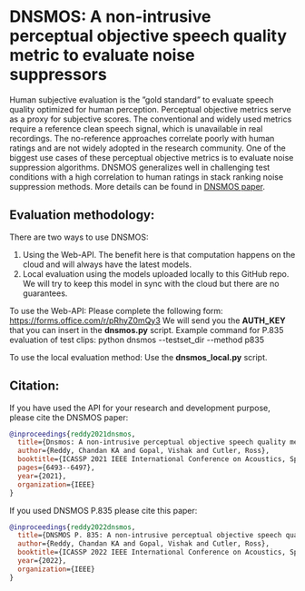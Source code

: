 # DNSMOS: A non-intrusive perceptual objective speech quality metric to evaluate noise suppressors

Human subjective evaluation is the ”gold standard” to evaluate speech quality optimized for human perception.  Perceptual objective metrics serve as a proxy for subjective scores. The conventional and widely used metrics require a reference clean speech signal, which is unavailable in real recordings. The no-reference approaches correlate poorly with human ratings and are not widely adopted in the research community. One of the biggest use cases of these perceptual objective metrics is to evaluate noise suppression algorithms. DNSMOS generalizes well in challenging test conditions with a high correlation to human ratings in stack ranking noise suppression methods. More details can be found in [DNSMOS paper](https://arxiv.org/pdf/2010.15258.pdf).

## Evaluation methodology:
There are two ways to use DNSMOS:
1. Using the Web-API. The benefit here is that computation happens on the cloud and will always have the latest models.
2. Local evaluation using the models uploaded locally to this GitHub repo. We will try to keep this model in sync with the cloud but there are no guarantees.

To use the Web-API:
Please complete the following form: https://forms.office.com/r/pRhyZ0mQy3
We will send you the **AUTH_KEY** that you can insert in the **dnsmos.py** script.
Example command for P.835 evaluation of test clips: python dnsmos --testset_dir <test clips directory> --method p835

To use the local evaluation method:
Use the **dnsmos_local.py** script.

## Citation:
If you have used the API for your research and development purpose, please cite the DNSMOS paper:
```BibTex
@inproceedings{reddy2021dnsmos,
  title={Dnsmos: A non-intrusive perceptual objective speech quality metric to evaluate noise suppressors},
  author={Reddy, Chandan KA and Gopal, Vishak and Cutler, Ross},
  booktitle={ICASSP 2021 IEEE International Conference on Acoustics, Speech and Signal Processing (ICASSP)},
  pages={6493--6497},
  year={2021},
  organization={IEEE}
}
```

If you used DNSMOS P.835 please cite this paper:
  
```BibTex
@inproceedings{reddy2022dnsmos,
  title={DNSMOS P. 835: A non-intrusive perceptual objective speech quality metric to evaluate noise suppressors},
  author={Reddy, Chandan KA and Gopal, Vishak and Cutler, Ross},
  booktitle={ICASSP 2022 IEEE International Conference on Acoustics, Speech and Signal Processing (ICASSP)},
  year={2022},
  organization={IEEE}
}
 ```
